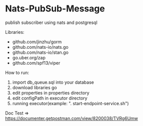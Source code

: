 # Nats-PubSub-Message
publish subscriber using nats and postgresql

Libraries:
- github.com/jinzhu/gorm
- github.com/nats-io/nats.go
- github.com/nats-io/stan.go
- go.uber.org/zap
- github.com/spf13/viper


How to run:
 1. import db_queue.sql into your database
 2. download libraries go
 3. edit properties in properties directory
 4. edit configPath in executor directory
 5. running executor(example: ". start-endpoint-service.sh")

Doc Test => https://documenter.getpostman.com/view/8200038/TVRg6Umw
